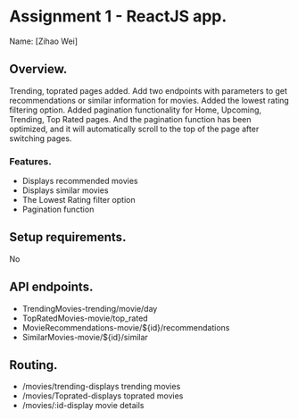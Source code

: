 # Assignment 1 - ReactJS app.

Name: [Zihao Wei]

## Overview.

Trending, toprated pages added.
Add two endpoints with parameters to get recommendations or similar information for movies.
Added the lowest rating filtering option.
Added pagination functionality for Home, Upcoming, Trending, Top Rated pages. And the pagination function has been optimized, and it will automatically scroll to the top of the page after switching pages.

### Features.

+ Displays recommended movies
+ Displays similar movies
+ The Lowest Rating filter option
+ Pagination function

## Setup requirements.

No

## API endpoints.

+ TrendingMovies-trending/movie/day
+ TopRatedMovies-movie/top_rated
+ MovieRecommendations-movie/${id}/recommendations
+ SimilarMovies-movie/${id}/similar

## Routing.

+ /movies/trending-displays trending movies
+ /movies/Toprated-displays toprated movies
+ /movies/:id-display movie details 



